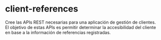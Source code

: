 # client-references
Cree las APIs REST necesarias para una aplicación de gestión de clientes. El objetivo de estas APIs es permitir determinar la accesibilidad del cliente en base a la información de referencias registradas.
